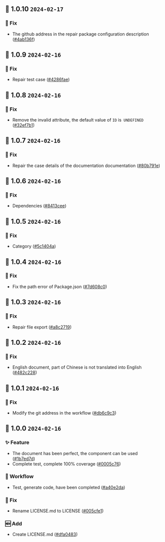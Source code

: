 ## 🎉 1.0.10 `2024-02-17`
### 🐛 Fix
- The github address in the repair package configuration description ([#4ab136f](https://github.com/kwooshung/files/commit/4ab136f8a1942686641a8edd7daed99403ac7ac4))

## 🎉 1.0.9 `2024-02-16`
### 🐛 Fix
- Repair test case ([#4286fae](https://github.com/kwooshung/files/commit/4286fae024dd4e803c6595ebcc751c35e39d502e))

## 🎉 1.0.8 `2024-02-16`
### 🐛 Fix
- Remove the invalid attribute, the default value of `ID` is` UNDEFINED` ([#32ef7b1](https://github.com/kwooshung/files/commit/32ef7b10e8493c1cbb93c3fe7bfa34b0ff6a9135))

## 🎉 1.0.7 `2024-02-16`
### 🐛 Fix
- Repair the case details of the documentation documentation ([#80b791e](https://github.com/kwooshung/files/commit/80b791e67b62e1c2eddf264bfcead79e951dcd4b))

## 🎉 1.0.6 `2024-02-16`
### 🐛 Fix
- Dependencies ([#8413cee](https://github.com/kwooshung/files/commit/8413cee368c8c8e8f7859184595f3997f70bf610))

## 🎉 1.0.5 `2024-02-16`
### 🐛 Fix
- Category ([#5c1404a](https://github.com/kwooshung/files/commit/5c1404a277f375bb7087f21ff3e4477242070737))

## 🎉 1.0.4 `2024-02-16`
### 🐛 Fix
- Fix the path error of Package.json ([#7d608c0](https://github.com/kwooshung/files/commit/7d608c0322d650f79f2052cb040c2b72bccc0c38))

## 🎉 1.0.3 `2024-02-16`
### 🐛 Fix
- Repair file export ([#a8c2719](https://github.com/kwooshung/files/commit/a8c2719d9373698614b415ed96790fbbdf6e3054))

## 🎉 1.0.2 `2024-02-16`
### 🐛 Fix
- English document, part of Chinese is not translated into English ([#482c228](https://github.com/kwooshung/files/commit/482c228c24a72f7020ab65e0e6b4d3536ce35ba4))

## 🎉 1.0.1 `2024-02-16`
### 🐛 Fix
- Modify the git address in the workflow ([#db6c9c3](https://github.com/kwooshung/files/commit/db6c9c35d60c053bbe0dc399f3b94df251b5df65))

## 🎉 1.0.0 `2024-02-16`
### ✨ Feature
- The document has been perfect, the component can be used ([#1b7ed7d](https://github.com/kwooshung/files/commit/1b7ed7daea04993b105773ab37de497e1c4f2dfd))
- Complete test, complete 100% coverage ([#0005c76](https://github.com/kwooshung/files/commit/0005c76a2c204978294bba188789d1d83a4b386e))
### 🔄 Workflow
- Test, generate code, have been completed ([#a40e2da](https://github.com/kwooshung/files/commit/a40e2dad5d3b7c8d84fb2dcab6598d652a1d77be))
### 🐛 Fix
- Rename LICENSE.md to LICENSE ([#005cfe1](https://github.com/kwooshung/files/commit/005cfe17df82d24a8825cb224b96a2ec695a288c))
### 🆕 Add
- Create LICENSE.md ([#dfa0483](https://github.com/kwooshung/files/commit/dfa0483d7036226e6533a9b36df318ce77c88f20))
